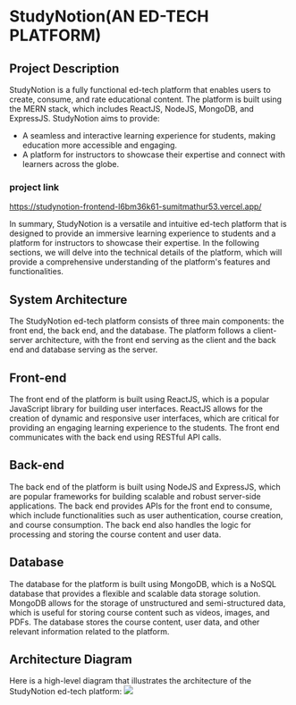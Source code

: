 # StudyNotion(AN ED-TECH PLATFORM)

## **Project Description**

StudyNotion is a fully functional ed-tech platform that enables users to create, consume,
and rate educational content. The platform is built using the MERN stack, which includes
ReactJS, NodeJS, MongoDB, and ExpressJS.
StudyNotion aims to provide:

 - A seamless and interactive learning experience for students, making education
more accessible and engaging.
 - A platform for instructors to showcase their expertise and connect with learners
across the globe.

### project link 
https://studynotion-frontend-l6bm36k61-sumitmathur53.vercel.app/

In summary, StudyNotion is a versatile and intuitive ed-tech platform that is designed to
provide an immersive learning experience to students and a platform for instructors to
showcase their expertise. In the following sections, we will delve into the technical details
of the platform, which will provide a comprehensive understanding of the platform's
features and functionalities.

## **System Architecture**
The StudyNotion ed-tech platform consists of three main components: the front end, the
back end, and the database. The platform follows a client-server architecture, with the
front end serving as the client and the back end and database serving as the server.

## Front-end

 The front end of the platform is built using ReactJS, which is a popular JavaScript library
for building user interfaces. ReactJS allows for the creation of dynamic and responsive user
interfaces, which are critical for providing an engaging learning experience to the students.
The front end communicates with the back end using RESTful API calls.

## **Back-end**

 The back end of the platform is built using NodeJS and ExpressJS, which are popular
frameworks for building scalable and robust server-side applications. The back end
provides APIs for the front end to consume, which include functionalities such as user
authentication, course creation, and course consumption. The back end also handles the
logic for processing and storing the course content and user data.

## **Database**

The database for the platform is built using MongoDB, which is a NoSQL database that
provides a flexible and scalable data storage solution. MongoDB allows for the storage of
unstructured and semi-structured data, which is useful for storing course content such as
videos, images, and PDFs. The database stores the course content, user data, and other
relevant information related to the platform.

## Architecture Diagram
Here is a high-level diagram that illustrates the architecture of the StudyNotion ed-tech
platform:
![](https://i.ibb.co/RSnSnMF/a.png)
